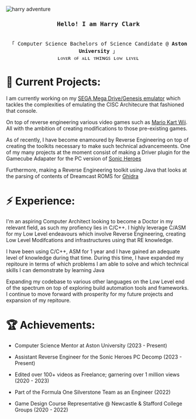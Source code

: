 ![harry adventure](https://github.com/hazzaaclark/hazzaaclark/assets/107435091/5a14aa97-1329-4448-8fe8-fd0c8195ebcb)
<h3 align="center"><samp>Hello! I am <b><a rel="nofollow noopener noreferrer" target="_blank"> Harry Clark</a></b></samp></h3>
<p align="center"><br>
  <samp>
    「 Computer Science Bachelors of Science Candidate @ <b>Aston University</b> 」<br>
    ʟᴏᴠᴇʀ ᴏꜰ ᴀʟʟ ᴛʜɪɴɢꜱ ʟᴏᴡ ʟᴇᴠᴇʟ
  </samp>
</p>

# 🔭 Current Projects:

I am currently working on my [SEGA Mega Drive/Genesis emulator](https://github.com/hazzaaclark/MD68000)
which tackles the complexities of emulating the CISC Architecure
that fashioned that console. 

On top of reverse engineering various video games such as 
[Mario Kart Wii](https://github.com/hazzaaclark/revo). All with the ambition of creating modifications to those pre-existing games.

As of recently, I have become enamoured by Reverse Engineering on top of creating the toolkits necessary to make such technical advancemeents.
One of my many projects at the moment consist of making a Driver plugin for the Gamecube Adapater for the PC version of [Sonic Heroes](https://github.com/hazzaaclark/HEROES_WUP28)

Furthermore, making a Reverse Engineering toolkit using Java that looks at the parsing of contents of Dreamcast ROMS for [Ghidra](https://github.com/hazzaaclark/gdiGhidra)

# ⚡️ Experience:

I'm an aspiring Computer Architect looking to become a Doctor in my relevant field, as such my profiency lies in C/C++. 
I highly leverage C/ASM for my Low Level endeavours 
which involve Reverse Engineering, creating Low Level Modifcations and infrastructures using that RE knowledge.

I have been using C/C++, ASM for 1 year and I have gained an adequate level of knowledge during that time.
During this time, I have expanded my repitoure in terms of which problems I am able to solve and which technical skills I can demonstrate by learning Java

Expanding my codebase to various other languages on the Low Level end of the spectrum on top of exploring build automation tools and frameworks.
I continue to move forward with prosperity for my future projects and expansion of my repitoure.

# 🏆 Achievements:

- Computer Science Mentor at Aston University (2023 - Present)

- Assistant Reverse Engineer for the Sonic Heroes PC Decomp (2023 - Present)

- Edited over 100+ videos as Freelance; garnering over 1 million views (2020 - 2023)

- Part of the Formula One Silverstone Team as an Engineer (2022)

- Game Design Course Representative @ Newcastle & Stafford College Groups (2020 - 2022)


